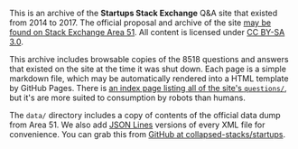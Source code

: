 This is an archive of the **Startups Stack Exchange** Q&A site that existed from 2014 to 2017. The official proposal and archive of the site [may be found on Stack Exchange Area 51](https://area51.stackexchange.com/proposals/62811). All content is licensed under [CC BY-SA 3.0](https://creativecommons.org/licenses/by-sa/3.0/).

This archive includes browsable copies of the 8518 questions and answers that existed on the site at the time it was shut down. Each page is a simple markdown file, which may be automatically rendered into a HTML template by GitHub Pages. There is [an index page listing all of the site's `questions/`](https://collapsed-stacks.github.io/startups/questions/), but it's are more suited to consumption by robots than humans.

The `data/` directory includes a copy of contents of the official data dump from Area 51. We also add [JSON Lines](http://jsonlines.org/) versions of every XML file for convenience. You can grab this from [GitHub at collapsed-stacks/startups](https://github.com/collapsed-stacks/startups).
